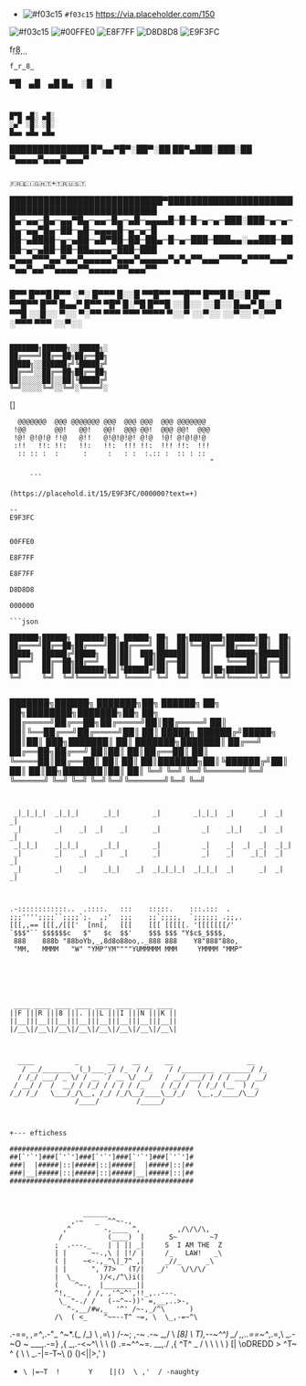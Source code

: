 - ![#f03c15](https://placehold.it/15/f03c15/000000?text=+) `#f03c15`
https://via.placeholder.com/150

![#f03c15](https://placehold.it/15/f03c15/000000?text=+)
![#00FFE0](https://placehold.it/15/00FFE0/000000?text=+)
![E8F7FF](https://placehold.it/15/E8F7FF/000000?text=+)
![D8D8D8](https://placehold.it/15/E8F7FF/000000?text=+)
![E9F3FC](https://placehold.it/15/E9F3FC/000000?text=+)


f⃨r⃨8⃨


```
f̳r̳8̳

```


▀█ ▄█ ▄█
█▄ ░█ ░█

```


█▀█ ▄█░ ▄█░ 
░▄▀ ░█░ ░█░ 
█▄▄ ▄█▄ ▄█▄

```

██████████████
█▀▄▄▀█▀░██▀░██
██▀▄███░███░██
▀▄▄▄▄▀▄▄▄▀▄▄▄▀

```
```

```
🇫​​​​​🇷​​​​​🇪​​​​​🇮​​​​​🇬​​​​​🇭​​​​​🇹​​​​​+🇹​​​​​🇷​​​​​🇺​​​​​🇸​​​​​🇹​​​​​

```

███████████████████████████▀████████████████████████████████████████████████
█▄─▄▄─█▄─▄▄▀█▄─▄▄─█▄─▄█─▄▄▄▄█─█─█─▄─▄─███░███─▄─▄─█▄─▄▄▀█▄─██─▄█─▄▄▄▄█─▄─▄─█
██─▄████─▄─▄██─▄█▀██─██─██▄─█─▄─███─███▄▄░▄▄███─████─▄─▄██─██─██▄▄▄▄─███─███
▀▄▄▄▀▀▀▄▄▀▄▄▀▄▄▄▄▄▀▄▄▄▀▄▄▄▄▄▀▄▀▄▀▀▄▄▄▀▀▀▀▄▀▀▀▀▄▄▄▀▀▄▄▀▄▄▀▀▄▄▄▄▀▀▄▄▄▄▄▀▀▄▄▄▀▀

```
```

█▀▀ █▀▀█ █▀▀ ░▀░ █▀▀▀ █░░█ ▀▀█▀▀ ▀▀█▀▀ █▀▀█ █░░█ █▀▀ ▀▀█▀▀ 
█▀▀ █▄▄▀ █▀▀ ▀█▀ █░▀█ █▀▀█ ░░█░░ ░░█░░ █▄▄▀ █░░█ ▀▀█ ░░█░░ 
▀░░ ▀░▀▀ ▀▀▀ ▀▀▀ ▀▀▀▀ ▀░░▀ ░░▀░░ ░░▀░░ ▀░▀▀ ░▀▀▀ ▀▀▀ ░░▀░░
```

███████╗██████╗░░█████╗░
██╔════╝██╔══██╗██╔══██╗
█████╗░░██████╔╝╚█████╔╝
██╔══╝░░██╔══██╗██╔══██╗
██║░░░░░██║░░██║╚█████╔╝
╚═╝░░░░░╚═╝░░╚═╝░╚════╝░

```

[![<null>](https://placehold.it/15/E9F3FC/000000?text=+)]

```
  @@@@@@@  @@@ @@@@@@@ @@@  @@@ @@@  @@@ @@@@@@@ 
 !@@       @@!   @@!   @@!  @@@ @@!  @@@ @@!  @@@
 !@! @!@!@ !!@   @!!   @!@!@!@! @!@  !@! @!@!@!@ 
 :!!   !!: !!:   !!:   !!:  !!! !!:  !!! !!:  !!!
  :: :: :  :      :     :   : :  :.:: :  :: : :: 
                                                 "
                                                 
     ```                                            
                                                 (https://placehold.it/15/E9F3FC/000000?text=+)

--
E9F3FC


00FFE0

E8F7FF

E8F7FF

D8D8D8

000000

```json

███████╗██████╗ ███████╗██╗ ██████╗ ██╗  ██╗████████╗███████╗██╗  ██╗
██╔════╝██╔══██╗██╔════╝██║██╔════╝ ██║  ██║╚══██╔══╝██╔════╝██║  ██║
█████╗  ██████╔╝█████╗  ██║██║  ███╗███████║   ██║   ███████╗███████║
██╔══╝  ██╔══██╗██╔══╝  ██║██║   ██║██╔══██║   ██║   ╚════██║██╔══██║
██║     ██║  ██║███████╗██║╚██████╔╝██║  ██║   ██║██╗███████║██║  ██║
╚═╝     ╚═╝  ╚═╝╚══════╝╚═╝ ╚═════╝ ╚═╝  ╚═╝   ╚═╝╚═╝╚══════╝╚═╝  ╚═╝
                                                                     
```



███████╗██████╗ ███████╗██╗ ██████╗ ██╗  ██╗████████╗███████╗██╗  ██╗
██╔════╝██╔══██╗██╔════╝██║██╔════╝ ██║  ██║╚══██╔══╝██╔════╝██║  ██║
█████╗  ██████╔╝█████╗  ██║██║  ███╗███████║   ██║   ███████╗███████║
██╔══╝  ██╔══██╗██╔══╝  ██║██║   ██║██╔══██║   ██║   ╚════██║██╔══██║
██║     ██║  ██║███████╗██║╚██████╔╝██║  ██║   ██║██╗███████║██║  ██║
╚═╝     ╚═╝  ╚═╝╚══════╝╚═╝ ╚═════╝ ╚═╝  ╚═╝   ╚═╝╚═╝╚══════╝╚═╝  ╚═╝
                                                                     


```

                                                                           
 _|_|_|_|  _|_|_|      _|_|        _|        _|_|_|  _|      _|  _|    _|  
 _|        _|    _|  _|    _|      _|          _|    _|_|    _|  _|  _|    
 _|_|_|    _|_|_|      _|_|        _|          _|    _|  _|  _|  _|_|      
 _|        _|    _|  _|    _|      _|          _|    _|    _|_|  _|  _|    
 _|        _|    _|    _|_|    _|  _|_|_|_|  _|_|_|  _|      _|  _|    _|  
                                                                           
                                                                           

.-::::::::::::..  .::::.   :::    :::::.    :::.:::  .   
;;;'''';;;;``;;;;`;.  ,;'  ;;;    ;;`;;;;,  `;;;;;; .;;,.
[[[,,== [[[,/[[['  [nn[,   [[[    [[[ [[[[[. '[[[[[[[/'  
`$$$"`` $$$$$$c   $"   $c  $$'    $$$ $$$ "Y$c$_$$$$,    
 888    888b "88boYb,_,8d8o88oo,._888 888    Y8"888"88o, 
 "MM,   MMMM   "W" "YMP"YM""""YUMMMMM MMM     YMMMM "MMP"



```


```



 ____ ____ ____ ____ ____ ____ ____ ____ 
||F |||R |||8 |||. |||L |||I |||N |||K ||
||__|||__|||__|||__|||__|||__|||__|||__||
|/__\|/__\|/__\|/__\|/__\|/__\|/__\|/__\|



  ____          _       __    __      __                  __ 
   / __/_______  (_)___ _/ /_  / /_    / /________  _______/ /_
  / /_/ ___/ _ \/ / __ `/ __ \/ __/   / __/ ___/ / / / ___/ __/
 / __/ /  /  __/ / /_/ / / / / /_    / /_/ /  / /_/ (__  ) /_  
/_/ /_/   \___/_/\__, /_/ /_/\__/____\__/_/   \__,_/____/\__/  
                /____/         /_____/                         



+--- eftichess

#############################################
##[`'`']###[`'`']###[`'`']###[`'`']###[`'`']#
###|  |#####|::|#####|::|#####|  |#####|::|##
###|__|#####|::|#####|::|#####|__|#####|::|##
#############################################



```

                      ______
                   ,-~   _  ^^~-.,
                 ,^        -,____ ^,         ,/\/\/\,
                /           (____)  |      S~        ~7
               ;  .---._    | | || _|     S  I AM THE  Z
               | |      ~-.,\ | |!/ |     /_   LAW!   _\ 
               ( |    ~<-.,_^\|_7^ ,|     _//_      _\
               | |      ", 77>   (T/|   _/'   \/\/\/
               |  \_      )/<,/^\)i(|
               (    ^~-,  |________||
               ^!,_    / /, ,'^~^',!!_,..---.
                \_ "-./ /   (-~^~-))' =,__,..>-,
                  ^-,__/#w,_  '^' /~-,_/^\      )
               /\  ( <_    ^~~--T^ ~=, \  \_,-=~^\
  .-==,    _,=^_,.-"_  ^~*.(_  /_)    \ \,=\      )
 /-~;  \,-~ .-~  _,/ \    ___[8]_      \ T_),--~^^)
   _/   \,,..==~^_,.=,\   _.-~O   ~     \_\_\_,.-=}
 ,{       _,.-<~^\  \ \\      ()  .=~^^~=. \_\_,./
,{ ^T^ _ /  \  \  \  \ \)    [|   \oDREDD >
  ^T~ ^ { \  \ _\.-|=-T~\\    () ()\<||>,' )
   +     \ |=~T  !       Y    [|()  \ ,'  / -naughty
   
   
   ```

